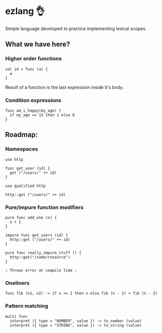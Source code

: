 # ezlang :ok_hand:

Simple language developed to practice implementing lexical scopes.

## What we have here?

### Higher order functions

```
val id = func (a) {
  a
}
```
Result of a function is the last expression inside it's body.

### Condition expressions

```
func am_i_happy(my_age) {
  if my_age == 13 then 1 else 0
}
```

## Roadmap:

### Namespaces

```
use http

func get_user (id) {
  get ("/users/" ++ id)
}
```

```
use qualified http

http::get ("/users/" ++ id)
```

### Pure/impure function modifiers

```
pure func add_one (n) {
  n + 1
}

impure func get_users (id) {
  http::get ("/users/" ++ id)
}
```

```
pure func really_impure_stuff () {
  http::get("/some/resource")
}

; Throws error at compile time ;
```

### Oneliners

```
func fib (n1, n2) -> if n <= 1 then n else fib (n - 1) + fib (n - 2) 
```

### Pattern matching

```
multi func
  interpret ({ type = "NUMBER", value }) -> to_number (value)
  interpret ({ type = "STRING", value }) -> to_string (value)
```
